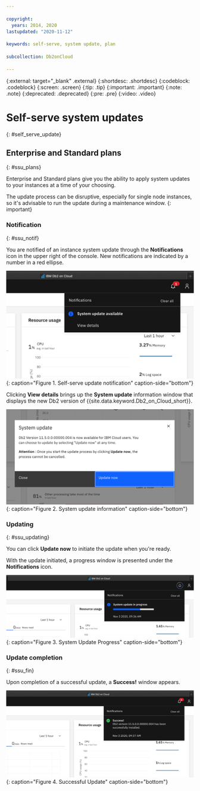 ```yaml
---

copyright:
  years: 2014, 2020
lastupdated: "2020-11-12"

keywords: self-serve, system update, plan

subcollection: Db2onCloud

---
```


<!-- Attribute definitions --> 
{:external: target="_blank" .external}
{:shortdesc: .shortdesc}
{:codeblock: .codeblock}
{:screen: .screen}
{:tip: .tip}
{:important: .important}
{:note: .note}
{:deprecated: .deprecated}
{:pre: .pre}
{:video: .video}

# Self-serve system updates
{: #self_serve_update}

## Enterprise and Standard plans
{: #ssu_plans}

Enterprise and Standard plans give you the ability to apply system updates to your instances at a time of your choosing. 

The update process can be disruptive, especially for single node instances, so it's advisable to run the update during a maintenance window.
{: important}

### Notification
{: #ssu_notif}

You are notified of an instance system update through the **Notifications** icon in the upper right of the console. New notifications are indicated by a number in a red ellipse.

![Update notification](images/ss_notification.png "Self-serve update notification"){: caption="Figure 1. Self-serve update notification" caption-side="bottom"}

Clicking **View details** brings up the **System update** information window that displays the new Db2 version of {{site.data.keyword.Db2_on_Cloud_short}}.  

![System update](images/ss_system_update.png "System update information"){: caption="Figure 2. System update information" caption-side="bottom"}

### Updating
{: #ssu_updating}

You can click **Update now** to initiate the update when you're ready. 

With the update initiated, a progress window is presented under the **Notifications** icon.

![Update Progress](images/ss_progress.png "System Update Progress"){: caption="Figure 3. System Update Progress" caption-side="bottom"}

### Update completion
{: #ssu_fin}

Upon completion of a successful update, a **Success!** window appears.

![Successful](images/ss_success.png "Successful update"){: caption="Figure 4. Successful Update" caption-side="bottom"}

